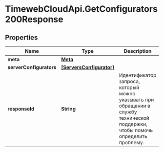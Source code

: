 # TimewebCloudApi.GetConfigurators200Response

## Properties

Name | Type | Description | Notes
------------ | ------------- | ------------- | -------------
**meta** | [**Meta**](Meta.md) |  | 
**serverConfigurators** | [**[ServersConfigurator]**](ServersConfigurator.md) |  | 
**responseId** | **String** | Идентификатор запроса, который можно указывать при обращении в службу технической поддержки, чтобы помочь определить проблему. | 


